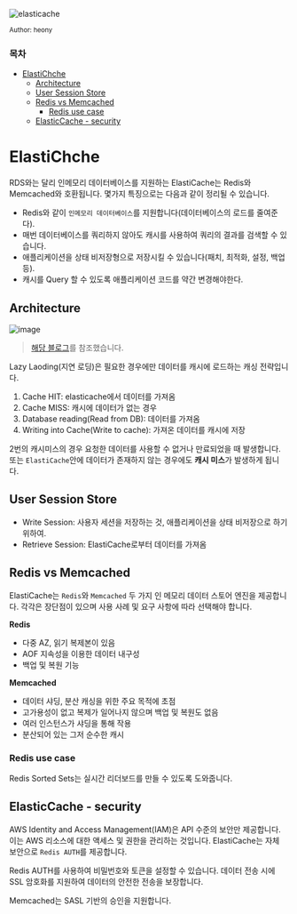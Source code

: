 ![elasticache](https://github.com/oueya1479/aws-101/assets/147911523/4c41d907-6a37-463f-ae63-1316d28f7b9c)

<small>Author: heony</small>

### 목차
- [ElastiChche](#elastichche)
  - [Architecture](#architecture)
  - [User Session Store](#user-session-store)
  - [Redis vs Memcached](#redis-vs-memcached)
    - [Redis use case](#redis-use-case)
  - [ElasticCache - security](#elasticcache---security)

# ElastiChche

RDS와는 달리 인메모리 데이터베이스를 지원하는 ElastiCache는 Redis와 Memcached와 호환됩니다. 몇가지 특징으로는 다음과 같이 정리될 수 있습니다.

- Redis와 같이 `인메모리 데이터베이스`를 지원합니다(데이터베이스의 로드를 줄여준다).
- 매번 데이터베이스를 쿼리하지 않아도 캐시를 사용하여 쿼리의 결과를 검색할 수 있습니다.
- 애플리케이션을 상태 비저장형으로 저장시킬 수 있습니다(패치, 최적화, 설정, 백업 등).
- 캐시를 Query 할 수 있도록 애플리케이션 코드를 약간 변경해야한다.

## Architecture

![image](https://res.cloudinary.com/practicaldev/image/fetch/s--IuU6r5CW--/c_limit%2Cf_auto%2Cfl_progressive%2Cq_auto%2Cw_800/https://dev-to-uploads.s3.amazonaws.com/uploads/articles/9k7e7avoxfjlcd6mkmfo.jpg)

> [해당 블로그](https://dev.to/kelvinskell/an-overview-of-elasticache-caching-strategies-3h3d)를 참조했습니다.

Lazy Laoding(지연 로딩)은 필요한 경우에만 데이터를 캐시에 로드하는 캐싱 전략입니다.

1. Cache HIT: elasticache에서 데이터를 가져옴
2. Cache MISS: 캐시에 데이터가 없는 경우
3. Database reading(Read from DB): 데이터를 가져옴
4. Writing into Cache(Write to cache): 가져온 데이터를 캐시에 저장

2번의 캐시미스의 경우 요청한 데이터를 사용할 수 없거나 만료되었을 때 발생합니다. 또는 `ElastiCache`안에 데이터가 존재하지 않는 경우에도 **캐시 미스**가 발생하게 됩니다.

## User Session Store
- Write Session: 사용자 세션을 저장하는 것, 애플리케이션을 상태 비저장으로 하기 위하여.
- Retrieve Session: ElastiCache로부터 데이터를 가져옴

## Redis vs Memcached

ElastiCache는 `Redis`와 `Memcached` 두 가지 인 메모리 데이터 스토어 엔진을 제공합니다. 각각은 장단점이 있으며 사용 사례 및 요구 사항에 따라 선택해야 합니다.

**Redis**

- 다중 AZ, 읽기 복제본이 있음
- AOF 지속성을 이용한 데이터 내구성
- 백업 및 복원 기능

**Memcached**

- 데이터 샤딩, 분산 캐싱을 위한 주요 목적에 초점
- 고가용성이 없고 복제가 일어나지 않으며 백업 및 복원도 없음
- 여러 인스턴스가 샤딩을 통해 작용
- 분산되어 있는 그저 순수한 캐시

### Redis use case

Redis Sorted Sets는 실시간 리더보드를 만들 수 있도록 도와줍니다.

## ElasticCache - security

AWS Identity and Access Management(IAM)은 API 수준의 보안만 제공합니다. 이는 AWS 리소스에 대한 액세스 및 권한을 관리하는 것입니다. ElastiCache는 자체 보안으로 `Redis AUTH`를 제공합니다.

Redis AUTH를 사용하여 비밀번호와 토큰을 설정할 수 있습니다. 데이터 전송 시에 SSL 암호화를 지원하여 데이터의 안전한 전송을 보장합니다.

Memcached는 SASL 기반의 승인을 지원합니다.